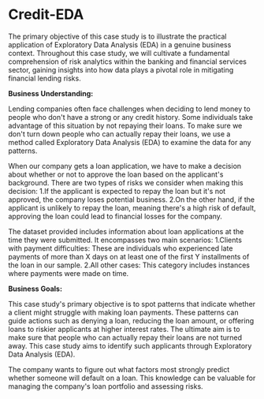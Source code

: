# Credit-EDA
The primary objective of this case study is to illustrate the practical application of Exploratory Data Analysis (EDA) in a genuine business context. Throughout this case study, we will cultivate a fundamental comprehension of risk analytics within the banking and financial services sector, gaining insights into how data plays a pivotal role in mitigating financial lending risks.

**Business Understanding:**

Lending companies often face challenges when deciding to lend money to people who don't have a strong or any credit history. Some individuals take advantage of this situation by not repaying their loans. To make sure we don't turn down people who can actually repay their loans, we use a method called Exploratory Data Analysis (EDA) to examine the data for any patterns.

When our company gets a loan application, we have to make a decision about whether or not to approve the loan based on the applicant's background. There are two types of risks we consider when making this decision: 
1.If the applicant is expected to repay the loan but it's not approved, the company loses potential business.
2.On the other hand, if the applicant is unlikely to repay the loan, meaning there's a high risk of default, approving the loan could lead to financial losses for the company.

The dataset provided includes information about loan applications at the time they were submitted. It encompasses two main scenarios:
1.Clients with payment difficulties: These are individuals who experienced late payments of more than X days on at least one of the first Y installments of the loan in our sample.
2.All other cases: This category includes instances where payments were made on time.

**Business Goals:**

This case study's primary objective is to spot patterns that indicate whether a client might struggle with making loan payments. These patterns can guide actions such as denying a loan, reducing the loan amount, or offering loans to riskier applicants at higher interest rates. The ultimate aim is to make sure that people who can actually repay their loans are not turned away. This case study aims to identify such applicants through Exploratory Data Analysis (EDA).

The company wants to figure out what factors most strongly predict whether someone will default on a loan. This knowledge can be valuable for managing the company's loan portfolio and assessing risks.
